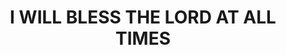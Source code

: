 ---
capo: 0
id: 0
lang: en-us
page: '109'
step: pre
subtitle: ''
tags: []
title: I WILL BLESS THE LORD AT ALL TIMES
---